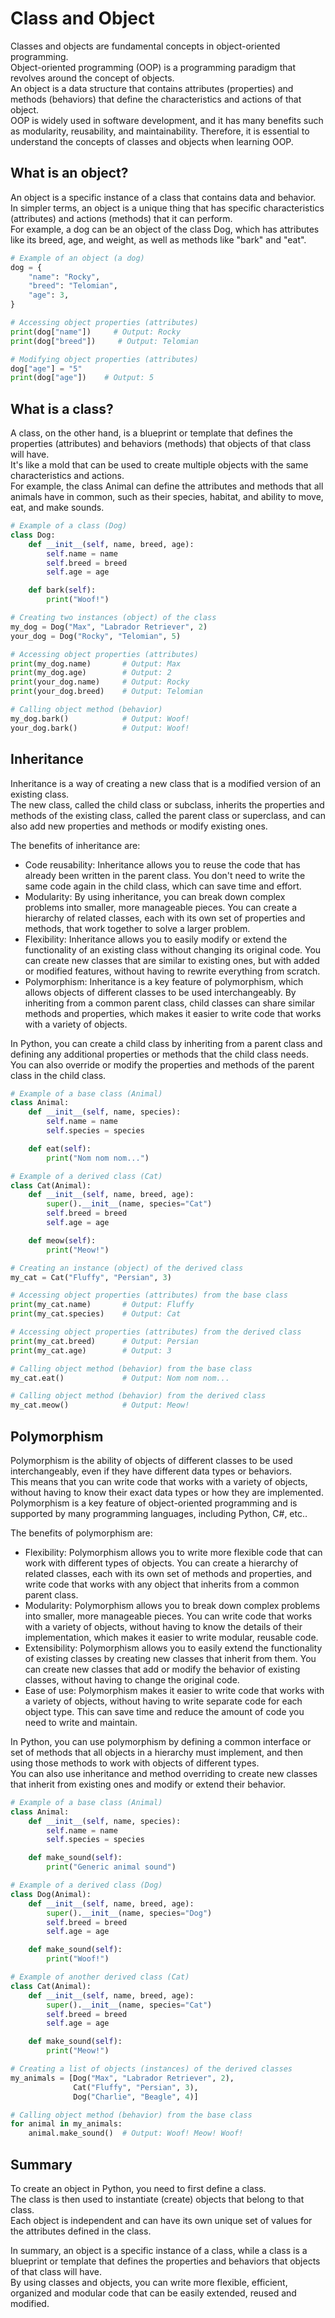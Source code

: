 # Class and Object

Classes and objects are fundamental concepts in object-oriented programming. <br/>
Object-oriented programming (OOP) is a programming paradigm that revolves around the concept of objects. <br/>
An object is a data structure that contains attributes (properties) and methods (behaviors) that define the characteristics and actions of that object. <br/>
OOP is widely used in software development, and it has many benefits such as modularity, reusability, and maintainability. 
Therefore, it is essential to understand the concepts of classes and objects when learning OOP. <br/>

## What is an object?

An object is a specific instance of a class that contains data and behavior. <br/>
In simpler terms, an object is a unique thing that has specific characteristics (attributes) and actions (methods) that it can perform. <br/>
For example, a dog can be an object of the class Dog, which has attributes like its breed, age, and weight, as well as methods like "bark" and "eat". <br/>

```python
# Example of an object (a dog)
dog = {
    "name": "Rocky",
    "breed": "Telomian",
    "age": 3,
}

# Accessing object properties (attributes)
print(dog["name"])     # Output: Rocky
print(dog["breed"])     # Output: Telomian

# Modifying object properties (attributes)
dog["age"] = "5"
print(dog["age"])    # Output: 5
```

## What is a class?

A class, on the other hand, is a blueprint or template that defines the properties (attributes) and behaviors (methods) that objects of that class will have. <br/> 
It's like a mold that can be used to create multiple objects with the same characteristics and actions. <br/>
For example, the class Animal can define the attributes and methods that all animals have in common, such as their species, habitat, and ability to move, eat, and make sounds. <br/>

```python
# Example of a class (Dog)
class Dog:
    def __init__(self, name, breed, age):
        self.name = name
        self.breed = breed
        self.age = age

    def bark(self):
        print("Woof!")

# Creating two instances (object) of the class
my_dog = Dog("Max", "Labrador Retriever", 2)
your_dog = Dog("Rocky", "Telomian", 5)

# Accessing object properties (attributes)
print(my_dog.name)       # Output: Max
print(my_dog.age)        # Output: 2
print(your_dog.name)     # Output: Rocky
print(your_dog.breed)    # Output: Telomian

# Calling object method (behavior)
my_dog.bark()            # Output: Woof!
your_dog.bark()          # Output: Woof!
```

## Inheritance

Inheritance is a way of creating a new class that is a modified version of an existing class. <br/>
The new class, called the child class or subclass, inherits the properties and methods of the existing class, called the parent class or superclass, and can also add new properties and methods or modify existing ones.

The benefits of inheritance are:<br/>
- Code reusability: Inheritance allows you to reuse the code that has already been written in the parent class. You don't need to write the same code again in the child class, which can save time and effort.
- Modularity: By using inheritance, you can break down complex problems into smaller, more manageable pieces. You can create a hierarchy of related classes, each with its own set of properties and methods, that work together to solve a larger problem.
- Flexibility: Inheritance allows you to easily modify or extend the functionality of an existing class without changing its original code. You can create new classes that are similar to existing ones, but with added or modified features, without having to rewrite everything from scratch.
- Polymorphism: Inheritance is a key feature of polymorphism, which allows objects of different classes to be used interchangeably. By inheriting from a common parent class, child classes can share similar methods and properties, which makes it easier to write code that works with a variety of objects.

In Python, you can create a child class by inheriting from a parent class and defining any additional properties or methods that the child class needs. <br/>
You can also override or modify the properties and methods of the parent class in the child class. <br/>

```python
# Example of a base class (Animal)
class Animal:
    def __init__(self, name, species):
        self.name = name
        self.species = species

    def eat(self):
        print("Nom nom nom...")

# Example of a derived class (Cat)
class Cat(Animal):
    def __init__(self, name, breed, age):
        super().__init__(name, species="Cat")
        self.breed = breed
        self.age = age

    def meow(self):
        print("Meow!")

# Creating an instance (object) of the derived class
my_cat = Cat("Fluffy", "Persian", 3)

# Accessing object properties (attributes) from the base class
print(my_cat.name)       # Output: Fluffy
print(my_cat.species)    # Output: Cat

# Accessing object properties (attributes) from the derived class
print(my_cat.breed)      # Output: Persian
print(my_cat.age)        # Output: 3

# Calling object method (behavior) from the base class
my_cat.eat()             # Output: Nom nom nom...

# Calling object method (behavior) from the derived class
my_cat.meow()            # Output: Meow!

```

## Polymorphism

Polymorphism is the ability of objects of different classes to be used interchangeably, even if they have different data types or behaviors. <br/>
This means that you can write code that works with a variety of objects, without having to know their exact data types or how they are implemented. <br/>
Polymorphism is a key feature of object-oriented programming and is supported by many programming languages, including Python, C#, etc.. <br/>

The benefits of polymorphism are: <br/>
- Flexibility: Polymorphism allows you to write more flexible code that can work with different types of objects. You can create a hierarchy of related classes, each with its own set of methods and properties, and write code that works with any object that inherits from a common parent class.
- Modularity: Polymorphism allows you to break down complex problems into smaller, more manageable pieces. You can write code that works with a variety of objects, without having to know the details of their implementation, which makes it easier to write modular, reusable code.
- Extensibility: Polymorphism allows you to easily extend the functionality of existing classes by creating new classes that inherit from them. You can create new classes that add or modify the behavior of existing classes, without having to change the original code.
- Ease of use: Polymorphism makes it easier to write code that works with a variety of objects, without having to write separate code for each object type. This can save time and reduce the amount of code you need to write and maintain.

In Python, you can use polymorphism by defining a common interface or set of methods that all objects in a hierarchy must implement, and then using those methods to work with objects of different types. <br/>
You can also use inheritance and method overriding to create new classes that inherit from existing ones and modify or extend their behavior. <br/>

```python
# Example of a base class (Animal)
class Animal:
    def __init__(self, name, species):
        self.name = name
        self.species = species

    def make_sound(self):
        print("Generic animal sound")

# Example of a derived class (Dog)
class Dog(Animal):
    def __init__(self, name, breed, age):
        super().__init__(name, species="Dog")
        self.breed = breed
        self.age = age

    def make_sound(self):
        print("Woof!")

# Example of another derived class (Cat)
class Cat(Animal):
    def __init__(self, name, breed, age):
        super().__init__(name, species="Cat")
        self.breed = breed
        self.age = age

    def make_sound(self):
        print("Meow!")

# Creating a list of objects (instances) of the derived classes
my_animals = [Dog("Max", "Labrador Retriever", 2),
              Cat("Fluffy", "Persian", 3),
              Dog("Charlie", "Beagle", 4)]

# Calling object method (behavior) from the base class
for animal in my_animals:
    animal.make_sound()  # Output: Woof! Meow! Woof!
```

## Summary

To create an object in Python, you need to first define a class. <br/>
The class is then used to instantiate (create) objects that belong to that class. <br/>
Each object is independent and can have its own unique set of values for the attributes defined in the class. <br/>

In summary, an object is a specific instance of a class, while a class is a blueprint or template that defines the properties and behaviors that objects of that class will have. <br/>
By using classes and objects, you can write more flexible, efficient, organized and modular code that can be easily extended, reused and modified. <br/>
